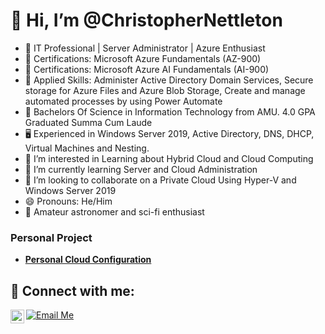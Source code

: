 <h1>👋 Hi, I’m @ChristopherNettleton </h1>

- 🌌 IT Professional | Server Administrator | Azure Enthusiast
- 📜 Certifications: Microsoft Azure Fundamentals (AZ-900)
- 📜 Certifications: Microsoft Azure AI Fundamentals (AI-900)
- 📜 Applied Skills: Administer Active Directory Domain Services,	Secure storage for Azure Files and Azure Blob Storage, Create and manage automated processes by using Power Automate
- 📘 Bachelors Of Science in Information Technology from AMU. 4.0 GPA Graduated Summa Cum Laude
- 🖥️ Experienced in Windows Server 2019, Active Directory, DNS, DHCP, Virtual Machines and Nesting. 
- 👀 I’m interested in Learning about Hybrid Cloud and Cloud Computing
- 🌱 I’m currently learning Server and Cloud Administration
- 💞️ I’m looking to collaborate on a Private Cloud Using Hyper-V and Windows Server 2019
- 😄 Pronouns: He/Him
- 🚀 Amateur astronomer and sci-fi enthusiast

<h3>Personal Project</h3>

- <b>[Personal Cloud Configuration](https://github.com/ChristopherNettleton/MSSA-CSCA2)</b>

<h2>🤳 Connect with me:</h2>

[<img align="left" alt="Christopher Nettleton | LinkedIn" width="22px" src="https://cdn.jsdelivr.net/npm/simple-icons@v3/icons/linkedin.svg" />][linkedin]

[linkedin]: https://www.linkedin.com/in/christopher-nettleton/
[![Email Me](https://img.shields.io/badge/Email-Me-blue?style=for-the-badge&logo=gmail)](mailto:Christopher.Nettleton@outlook.com)

<!---
ChristopherNettleton/ChristopherNettleton is a ✨ special ✨ repository because its `README.md` (this file) appears on your GitHub profile.
You can click the Preview link to take a look at your changes.
--->
